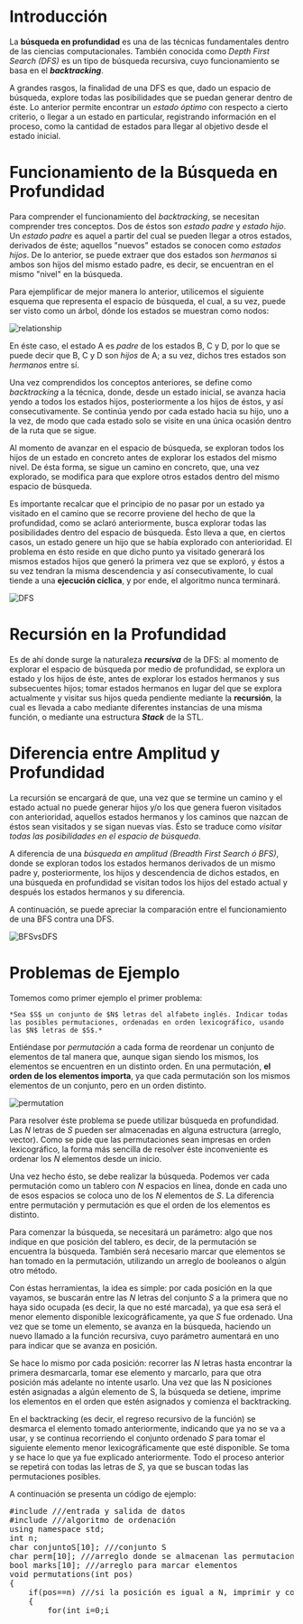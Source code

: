 ﻿# Introducción

La **búsqueda en profundidad** es una de las técnicas fundamentales dentro de las ciencias computacionales. También conocida como *Depth First Search (DFS)* es un tipo de búsqueda recursiva, cuyo funcionamiento se basa en el ***backtracking***.

A grandes rasgos, la finalidad de una DFS es que, dado un espacio de búsqueda, explore todas las posibilidades que se puedan generar dentro de éste. Lo anterior permite encontrar un *estado óptimo* con respecto a cierto criterio, o llegar a un estado en particular, registrando información en el proceso, como la cantidad de estados para llegar al objetivo desde el estado inicial.

# Funcionamiento de la Búsqueda en Profundidad 

Para comprender el funcionamiento del *backtracking*, se necesitan comprender tres conceptos. Dos de éstos son *estado padre* y *estado hijo*. Un *estado padre* es aquel a partir del cual se pueden llegar a otros estados, derivados de éste; aquellos "nuevos" estados se conocen como *estados hijos*. De lo anterior, se puede extraer que dos estados son *hermanos* si ambos son hijos del mismo estado padre, es decir, se encuentran en el mismo "nivel" en la búsqueda.

Para ejemplificar de mejor manera lo anterior, utilicemos el siguiente esquema que representa el espacio de búsqueda, el cual, a su vez, puede ser visto como un árbol, dónde los estados se muestran como nodos:

![relationship](relationship.png)

En éste caso, el estado A es *padre* de los estados B, C y D, por lo que se puede decir que B, C y D son *hijos* de A; a su vez, dichos tres estados son *hermanos* entre sí.

Una vez comprendidos los conceptos anteriores, se define como *backtracking* a la técnica, donde, desde un estado inicial, se avanza hacia yendo a todos los estados hijos, posteriormente a los hijos de éstos, y así consecutivamente. Se continúa yendo por cada estado hacia su hijo, uno a la vez, de modo que cada estado solo se visite en una única ocasión dentro de la ruta que se sigue.

Al momento de avanzar en el espacio de búsqueda, se exploran todos los hijos de un estado en concreto antes de explorar los estados del mismo nivel. De ésta forma, se sigue un camino en concreto, que, una vez explorado, se modifica para que explore otros estados dentro del mismo espacio de búsqueda.

Es importante recalcar que el principio de no pasar por un estado ya visitado en el camino que se recorre proviene del hecho de que la profundidad, como se aclaró anteriormente, busca explorar todas las posibilidades dentro del espacio de búsqueda. Ésto lleva a que, en ciertos casos, un estado genere un hijo que se había explorado con anterioridad. El problema en ésto reside en que dicho punto ya visitado generará los mismos estados hijos que generó la primera vez que se exploró, y éstos a su vez tendran la misma descendencia y así consecutivamente, lo cual tiende a una **ejecución cíclica**, y por ende, el algoritmo nunca terminará. 

![DFS](DFS.gif)

# Recursión en la Profundidad


Es de ahí donde surge la naturaleza ***recursiva*** de la DFS: al momento de explorar el espacio de búsqueda por medio de profundidad, se explora un estado y los hijos de éste, antes de explorar los estados hermanos y sus subsecuentes hijos; tomar estados hermanos en lugar del que se explora actualmente y visitar sus hijos queda pendiente mediante la **recursión**, la cual es llevada a cabo mediante diferentes instancias de una misma función, o mediante una estructura ***Stack*** de la STL. 

# Diferencia entre Amplitud y Profundidad

La recursión se encargará de que, una vez que se termine un camino y el estado actual no puede generar hijos y/o los que genera fueron visitados con anterioridad, aquellos estados hermanos y los caminos que nazcan de éstos sean visitados y se sigan nuevas vías. Ésto se traduce como *visitar todas las posibilidades en el espacio de búsqueda*. 

A diferencia de una *búsqueda en amplitud (Breadth First Search ó BFS)*, donde se exploran todos los estados hermanos derivados de un mismo padre y, posteriormente, los hijos y descendencia de dichos estados, en una búsqueda en profundidad se visitan todos los hijos del estado actual y después los estados hermanos y su diferencia.

A continuación, se puede apreciar la comparación entre el funcionamiento de una BFS contra una DFS.

![BFSvsDFS](BFSvsDFS.gif)

# Problemas de Ejemplo

Tomemos como primer ejemplo el primer problema:

	*Sea $S$ un conjunto de $N$ letras del alfabeto inglés. Indicar todas las posibles permutaciones, ordenadas en orden lexicográfico, usando las $N$ letras de $S$.*
 
Entiéndase por *permutación* a cada forma de reordenar un conjunto de elementos de tal manera que, aunque sigan siendo los mismos, los elementos se encuentren en un distinto orden. En una permutación, **el orden de los elementos importa**, ya que cada permutación son los mismos elementos de un conjunto, pero en un orden distinto. 

![permutation](permutation.png)

Para resolver éste problema se puede utilizar búsqueda en profundidad. Las $N$ letras de $S$ pueden ser almacenadas en alguna estructura (arreglo, vector). Como se pide que las permutaciones sean impresas en orden lexicográfico, la forma más sencilla de resolver éste inconveniente es ordenar los $N$ elementos desde un inicio.

Una vez hecho ésto, se debe realizar la búsqueda. Podemos ver cada permutación como un tablero con $N$ espacios en línea, donde en cada uno de esos espacios se coloca uno de los $N$ elementos de $S$. La diferencia entre permutación y permutación es que el orden de los elementos es distinto.

Para comenzar la búsqueda, se necesitará un parámetro: algo que nos indique en que posición del tablero, es decir, de la permutación se encuentra la búsqueda. También será necesario marcar que elementos se han tomado en la permutación, utilizando un arreglo de booleanos o algún otro método. 

Con éstas herramientas, la idea es simple: por cada posición en la que vayamos, se buscarán entre las $N$ letras del conjunto $S$ a la primera que no haya sido ocupada (es decir, la que no esté marcada), ya que esa será el menor elemento disponible lexicográficamente, ya que $S$ fue ordenado. Una vez que se tome un elemento, se avanza en la búsqueda, haciendo un nuevo llamado a la función recursiva, cuyo parámetro aumentará en uno para indicar que se avanza en posición.

Se hace lo mismo por cada posición: recorrer las $N$ letras hasta encontrar la primera desmarcarla, tomar ese elemento y marcarlo, para que otra posición más adelante no intente usarlo. Una vez que las N posiciones estén asignadas a algún elemento de S, la búsqueda se detiene, imprime los elementos en el orden que estén asignados y comienza el backtracking. 

En el backtracking (es decir, el regreso recursivo de la función) se desmarca el elemento tomado anteriormente, indicando que ya no se va a usar, y se continua recorriendo el conjunto ordenado $S$ para tomar el siguiente elemento menor lexicográficamente que esté disponible. Se toma y se hace lo que ya fue explicado anteriormente. Todo el proceso anterior se repetirá con todas las letras de $S$, ya que se buscan todas las permutaciones posibles.

A continuación se presenta un código de ejemplo:

<pre>
#include<stdio.h> ///entrada y salida de datos
#include<algorithm> ///algoritmo de ordenación
using namespace std;
int n;
char conjuntoS[10]; ///conjunto S
char perm[10]; ///arreglo donde se almacenan las permutaciones de S
bool marks[10]; ///arreglo para marcar elementos
void permutations(int pos)
{
    if(pos==n) ///si la posición es igual a N, imprimir y cortar
    {
        for(int i=0;i<n;i++)
            printf("%c",perm[i]);
        printf("\n");
        return;
    }

    for(int i=0;i<n;i++) ///recorrer los N elementos de S para buscar que asignar
    {
        if(!marks[i]) ///si no está marcado el elemento i, asignar
        {
            marks[i]=true; ///marcar
            perm[pos]=conjuntoS[i]; ///asignar a la posicion pos el elemento i
            permutations(pos+1); ///avanzar uno en la busqueda
            marks[i]=false; ///desmarcar para poder volver a utlizar elemento i
        }
    }
}

int main()
{
    scanf("%d",&n); ///leer cuantos elementos tiene S
    for(int i=0;i<n;i++)
        scanf(" %c",&conjuntoS[i]); ///leer los elementos de S

    sort(conjuntoS,conjuntoS+n); ///ordenar S
    printf("\n");

    permutations(0); ///mandar a llamar la búsqueda desde la posición 0

    return 0;
}
</pre>

